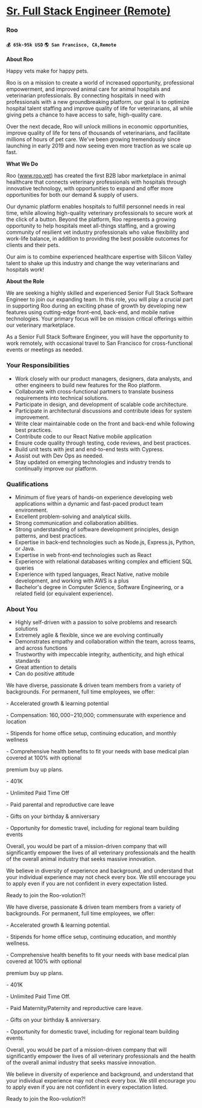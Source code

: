 # [Sr. Full Stack Engineer (Remote)](https://www.remotewlb.com/apply/sr-full-stack-engineer-remote-33422)  
### Roo  
#### `💰 65k-95k USD` `🌎 San Francisco, CA,Remote`  

**About Roo**

  

Happy vets make for happy pets.

  

Roo is on a mission to create a world of increased opportunity, professional empowerment, and improved animal care for animal hospitals and veterinarian professionals. By connecting hospitals in need with professionals with a new groundbreaking platform, our goal is to optimize hospital talent staffing and improve quality of life for veterinarians, all while giving pets a chance to have access to safe, high-quality care.

  

Over the next decade, Roo will unlock millions in economic opportunities, improve quality of life for tens of thousands of veterinarians, and facilitate millions of hours of pet care. We've been growing tremendously since launching in early 2019 and now seeing even more traction as we scale up fast.

  

 **What We Do**

  

Roo (www.roo.vet) has created the first B2B labor marketplace in animal healthcare that connects veterinary professionals with hospitals through innovative technology, with opportunities to expand and offer more opportunities for both our demand & supply of users.

  

Our dynamic platform enables hospitals to fulfill personnel needs in real time, while allowing high-quality veterinary professionals to secure work at the click of a button. Beyond the platform, Roo represents a growing opportunity to help hospitals meet all-things staffing, and a growing community of resilient vet industry professionals who value flexibility and work-life balance, in addition to providing the best possible outcomes for clients and their pets.

  

Our aim is to combine experienced healthcare expertise with Silicon Valley talent to shake up this industry and change the way veterinarians and hospitals work!

  

 **About the Role**

  

We are seeking a highly skilled and experienced Senior Full Stack Software Engineer to join our expanding team. In this role, you will play a crucial part in supporting Roo during an exciting phase of growth by developing new features using cutting-edge front-end, back-end, and mobile native technologies. Your primary focus will be on mission critical offerings within our veterinary marketplace.

  

As a Senior Full Stack Software Engineer, you will have the opportunity to work remotely, with occasional travel to San Francisco for cross-functional events or meetings as needed.

  

### Your Responsibilities

  * Work closely with our product managers, designers, data analysts, and other engineers to build new features for the Roo platform.
  * Collaborate with cross-functional partners to translate business requirements into technical solutions.
  * Participate in design, and development of scalable code architecture.
  * Participate in architectural discussions and contribute ideas for system improvement.
  * Write clear maintainable code on the front and back-end while following best practices.
  * Contribute code to our React Native mobile application 
  * Ensure code quality through testing, code reviews, and best practices.
  * Build unit tests with jest and end-to-end tests with Cypress.
  * Assist out with Dev Ops as needed.
  * Stay updated on emerging technologies and industry trends to continually improve our platform.

  

### Qualifications

  * Minimum of five years of hands-on experience developing web applications within a dynamic and fast-paced product team environment.
  * Excellent problem-solving and analytical skills.
  * Strong communication and collaboration abilities.
  * Strong understanding of software development principles, design patterns, and best practices.
  * Expertise in back-end technologies such as Node.js, Express.js, Python, or Java.
  * Expertise in web front-end technologies such as React
  * Experience with relational databases writing complex and efficient SQL queries
  * Experience with typed languages, React Native, native mobile development, and working with AWS is a plus
  * Bachelor's degree in Computer Science, Software Engineering, or a related field (or equivalent experience).

### About You

  * Highly self-driven with a passion to solve problems and research solutions
  * Extremely agile & flexible, since we are evolving continually
  * Demonstrates empathy and collaboration within the team, across teams, and across functions
  * Trustworthy with impeccable integrity, authenticity, and high ethical standards
  * Great attention to details
  * Can do positive attitude

  

We have diverse, passionate & driven team members from a variety of backgrounds. For permanent, full time employees, we offer:

  

\- Accelerated growth & learning potential

\- Compensation: $160,000-$210,000; commensurate with experience and location

\- Stipends for home office setup, continuing education, and monthly wellness

\- Comprehensive health benefits to fit your needs with base medical plan covered at 100% with optional

premium buy up plans.

\- 401K

\- Unlimited Paid Time Off

\- Paid parental and reproductive care leave

\- Gifts on your birthday & anniversary

\- Opportunity for domestic travel, including for regional team building events

  

Overall, you would be part of a mission-driven company that will significantly empower the lives of all veterinary professionals and the health of the overall animal industry that seeks massive innovation.

  

We believe in diversity of experience and background, and understand that your individual experience may not check every box. We still encourage you to apply even if you are not confident in every expectation listed.

  

Ready to join the Roo-volution?!

  

We have diverse, passionate & driven team members from a variety of backgrounds. For permanent, full time employees, we offer:

  

\- Accelerated growth & learning potential.

\- Stipends for home office setup, continuing education, and monthly wellness.

\- Comprehensive health benefits to fit your needs with base medical plan covered at 100% with optional

premium buy up plans.

\- 401K

\- Unlimited Paid Time Off.

\- Paid Maternity/Paternity and reproductive care leave.

\- Gifts on your birthday & anniversary.

\- Opportunity for domestic travel, including for regional team building events.

  

Overall, you would be part of a mission-driven company that will significantly empower the lives of all veterinary professionals and the health of the overall animal industry that seeks massive innovation.

  

We believe in diversity of experience and background, and understand that your individual experience may not check every box. We still encourage you to apply even if you are not confident in every expectation listed.

  

Ready to join the Roo-volution?!

